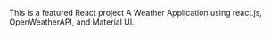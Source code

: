 This is a featured React project A Weather Application using react.js, OpenWeatherAPI, and Material UI.
